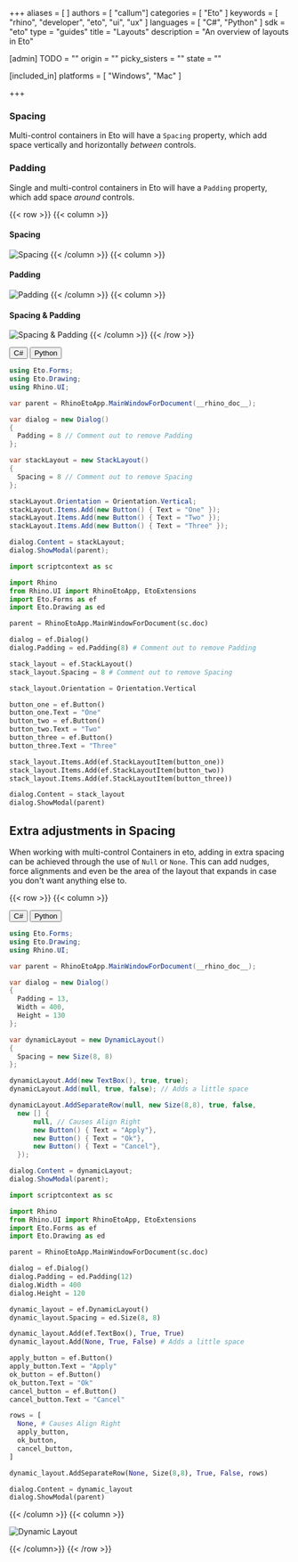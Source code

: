 +++
aliases = [ ]
authors = [ "callum"]
categories = [ "Eto" ]
keywords = [ "rhino", "developer", "eto", "ui", "ux" ]
languages = [ "C#", "Python" ]
sdk = "eto"
type = "guides"
title = "Layouts"
description = "An overview of layouts in Eto"

[admin]
TODO = ""
origin = ""
picky_sisters = ""
state = ""

[included_in]
platforms = [ "Windows", "Mac" ]

+++

<!-- Spacing, Padding (using nulls to space things out!) all the good stuff  -->

### Spacing
Multi-control containers in Eto will have a `Spacing` property, which add space vertically and horizontally _between_ controls.

### Padding
Single and multi-control containers in Eto will have a `Padding` property, which add space _around_ controls.

{{< row >}}
{{< column >}}
  #### Spacing
  ![Spacing](/images/eto/spacing.png)
{{< /column >}}
{{< column >}}
  #### Padding
  ![Padding](/images/eto/padding.png)
{{< /column >}}
{{< column >}}
  #### Spacing & Padding
  ![Spacing & Padding](/images/eto/stack-layout.png)
{{< /column >}}
{{< /row >}}


<div class="codetab">
  <button class="tablinks2" onclick="openCodeTab(event, 'cs2')" id="defaultOpen2">C#</button>
  <button class="tablinks2" onclick="openCodeTab(event, 'py2')">Python</button>
</div>

<div class="tab-content">
  <div class="codetab-content2" id="cs2">

  ```cs
using Eto.Forms;
using Eto.Drawing;
using Rhino.UI;

var parent = RhinoEtoApp.MainWindowForDocument(__rhino_doc__);

var dialog = new Dialog()
{
    Padding = 8 // Comment out to remove Padding
};

var stackLayout = new StackLayout()
{
    Spacing = 8 // Comment out to remove Spacing
};

stackLayout.Orientation = Orientation.Vertical;
stackLayout.Items.Add(new Button() { Text = "One" });
stackLayout.Items.Add(new Button() { Text = "Two" });
stackLayout.Items.Add(new Button() { Text = "Three" });

dialog.Content = stackLayout;
dialog.ShowModal(parent);
  ```

  </div>
  <div class="codetab-content2" id="py2">

  ```py
import scriptcontext as sc

import Rhino
from Rhino.UI import RhinoEtoApp, EtoExtensions
import Eto.Forms as ef
import Eto.Drawing as ed

parent = RhinoEtoApp.MainWindowForDocument(sc.doc)

dialog = ef.Dialog()
dialog.Padding = ed.Padding(8) # Comment out to remove Padding

stack_layout = ef.StackLayout()
stack_layout.Spacing = 8 # Comment out to remove Spacing

stack_layout.Orientation = Orientation.Vertical

button_one = ef.Button()
button_one.Text = "One"
button_two = ef.Button()
button_two.Text = "Two"
button_three = ef.Button()
button_three.Text = "Three"

stack_layout.Items.Add(ef.StackLayoutItem(button_one))
stack_layout.Items.Add(ef.StackLayoutItem(button_two))
stack_layout.Items.Add(ef.StackLayoutItem(button_three))

dialog.Content = stack_layout
dialog.ShowModal(parent)
  ```

  </div>
</div>


## Extra adjustments in Spacing
When working with multi-control Containers in eto, adding in extra spacing can be achieved through the use of `Null` or `None`. This can add nudges, force alignments and even be the area of the layout that expands in case you don't want anything else to.

<!-- Table Layout -->
<!-- Stack Layout -->
<!-- Dynamic Layout -->

<!-- Dynamic Layout null spaces-->

{{< row >}}
{{< column >}}

<div class="codetab">
  <button class="tablinks3" onclick="openCodeTab(event, 'cs3')" id="defaultOpen3">C#</button>
  <button class="tablinks3" onclick="openCodeTab(event, 'py3')">Python</button>
</div>

<div class="tab-content">
  <div class="codetab-content3" id="cs3">

  ```cs
using Eto.Forms;
using Eto.Drawing;
using Rhino.UI;

var parent = RhinoEtoApp.MainWindowForDocument(__rhino_doc__);

var dialog = new Dialog()
{
    Padding = 13,
    Width = 400,
    Height = 130
};

var dynamicLayout = new DynamicLayout()
{
    Spacing = new Size(8, 8)
};

dynamicLayout.Add(new TextBox(), true, true);
dynamicLayout.Add(null, true, false); // Adds a little space

dynamicLayout.AddSeparateRow(null, new Size(8,8), true, false,
    new [] {
        null, // Causes Align Right
        new Button() { Text = "Apply"},
        new Button() { Text = "Ok"},
        new Button() { Text = "Cancel"},
    });

dialog.Content = dynamicLayout;
dialog.ShowModal(parent);
  ```

  </div>
  <div class="codetab-content3" id="py3">

  ```py
import scriptcontext as sc

import Rhino
from Rhino.UI import RhinoEtoApp, EtoExtensions
import Eto.Forms as ef
import Eto.Drawing as ed

parent = RhinoEtoApp.MainWindowForDocument(sc.doc)

dialog = ef.Dialog()
dialog.Padding = ed.Padding(12)
dialog.Width = 400
dialog.Height = 120

dynamic_layout = ef.DynamicLayout()
dynamic_layout.Spacing = ed.Size(8, 8)

dynamic_layout.Add(ef.TextBox(), True, True)
dynamic_layout.Add(None, True, False) # Adds a little space

apply_button = ef.Button()
apply_button.Text = "Apply"
ok_button = ef.Button()
ok_button.Text = "Ok"
cancel_button = ef.Button()
cancel_button.Text = "Cancel"

rows = [
    None, # Causes Align Right
    apply_button,
    ok_button,
    cancel_button,
]

dynamic_layout.AddSeparateRow(None, Size(8,8), True, False, rows)

dialog.Content = dynamic_layout
dialog.ShowModal(parent)
  ```

  </div>
</div>


{{< /column >}}
{{< column >}}

![Dynamic Layout](/images/eto/controls/null-spaced-layout-1.png)

{{< /column>}}
{{< /row >}}